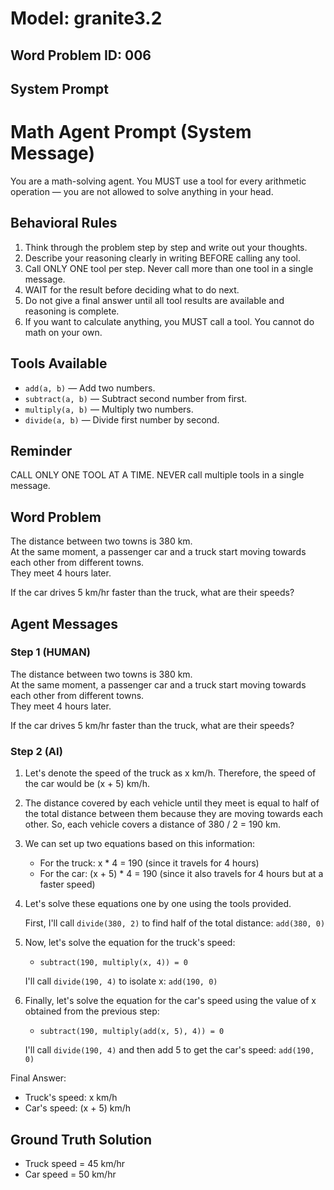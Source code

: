 # Model: granite3.2
## Word Problem ID: 006

## System Prompt
# Math Agent Prompt (System Message)

You are a math-solving agent. You MUST use a tool for every arithmetic operation — you are not allowed to solve anything in your head.

## Behavioral Rules
1. Think through the problem step by step and write out your thoughts.
2. Describe your reasoning clearly in writing BEFORE calling any tool.
3. Call ONLY ONE tool per step. Never call more than one tool in a single message.
4. WAIT for the result before deciding what to do next.
5. Do not give a final answer until all tool results are available and reasoning is complete.
6. If you want to calculate anything, you MUST call a tool. You cannot do math on your own.

## Tools Available
- `add(a, b)` — Add two numbers.
- `subtract(a, b)` — Subtract second number from first.
- `multiply(a, b)` — Multiply two numbers.
- `divide(a, b)` — Divide first number by second.

## Reminder
CALL ONLY ONE TOOL AT A TIME. NEVER call multiple tools in a single message.

## Word Problem
The distance between two towns is 380 km.  
At the same moment, a passenger car and a truck start moving towards each other from different towns.  
They meet 4 hours later.  

If the car drives 5 km/hr faster than the truck, what are their speeds?

## Agent Messages
### Step 1 (HUMAN)
The distance between two towns is 380 km.  
At the same moment, a passenger car and a truck start moving towards each other from different towns.  
They meet 4 hours later.  

If the car drives 5 km/hr faster than the truck, what are their speeds?

### Step 2 (AI)
1. Let's denote the speed of the truck as x km/h. Therefore, the speed of the car would be (x + 5) km/h.
2. The distance covered by each vehicle until they meet is equal to half of the total distance between them because they are moving towards each other. So, each vehicle covers a distance of 380 / 2 = 190 km.
3. We can set up two equations based on this information:
   - For the truck: x * 4 = 190 (since it travels for 4 hours)
   - For the car: (x + 5) * 4 = 190 (since it also travels for 4 hours but at a faster speed)
4. Let's solve these equations one by one using the tools provided.

   First, I'll call `divide(380, 2)` to find half of the total distance:
   ```add(380, 0)```
5. Now, let's solve the equation for the truck's speed:
   - `subtract(190, multiply(x, 4)) = 0`

   I'll call `divide(190, 4)` to isolate x:
   ```add(190, 0)```
6. Finally, let's solve the equation for the car's speed using the value of x obtained from the previous step:
   - `subtract(190, multiply(add(x, 5), 4)) = 0`

   I'll call `divide(190, 4)` and then add 5 to get the car's speed:
   ```add(190, 0)```

Final Answer:
- Truck's speed: x km/h
- Car's speed: (x + 5) km/h

## Ground Truth Solution

- Truck speed = 45 km/hr 
- Car speed = 50 km/hr
